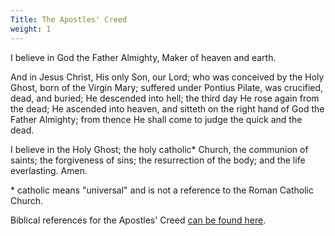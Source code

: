 ```yaml
---
Title: The Apostles' Creed
weight: 1
---
```


I believe in God the Father Almighty, Maker of heaven and earth.

And in Jesus Christ, His only Son, our Lord; who was conceived by the Holy Ghost, born of the Virgin Mary; suffered under Pontius Pilate, was crucified, dead, and buried; He descended into hell; the third day He rose again from the dead; He ascended into heaven, and sitteth on the right hand of God the Father Almighty; from thence He shall come to judge the quick and the dead.

I believe in the Holy Ghost; the holy catholic\* Church, the communion of saints; the forgiveness of sins; the resurrection of the body; and the life everlasting. Amen.

\* catholic means "universal" and is not a reference to the Roman Catholic Church.

Biblical references for the Apostles' Creed [can be found here](creeds-apostle.php).

